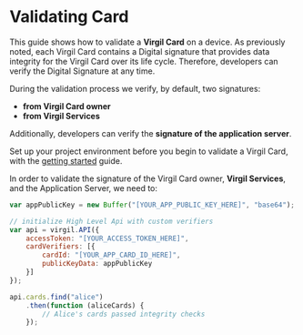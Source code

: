 # Validating Card

This guide shows how to validate a **Virgil Card** on a device. As previously noted, each Virgil Card contains a Digital signature that provides data integrity for the Virgil Card over its life cycle. Therefore, developers can verify the Digital Signature at any time.

During the validation process we verify, by default, two signatures:
- **from Virgil Card owner**
- **from Virgil Services**

Additionally, developers can verify the **signature of the application server**.

Set up your project environment before you begin to validate a Virgil Card, with the [getting started](/documentation/guides/configuration/client-configuration.md) guide.

In order to validate the signature of the Virgil Card owner, **Virgil Services**, and the Application Server, we need to:

```javascript
var appPublicKey = new Buffer("[YOUR_APP_PUBLIC_KEY_HERE]", "base64");

// initialize High Level Api with custom verifiers
var api = virgil.API({
    accessToken: "[YOUR_ACCESS_TOKEN_HERE]",
    cardVerifiers: [{
        cardId: "[YOUR_APP_CARD_ID_HERE]",
        publicKeyData: appPublicKey
    }]
});

api.cards.find("alice")
    .then(function (aliceCards) {
        // Alice's cards passed integrity checks
    });
```
